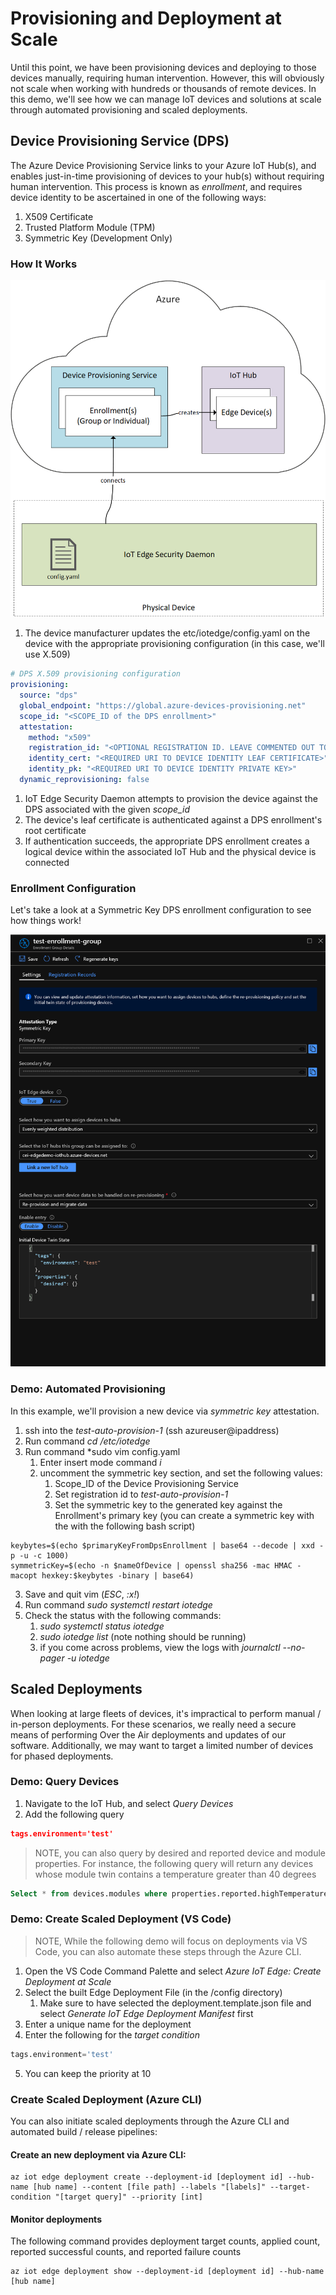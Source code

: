 # Provisioning and Deployment at Scale
Until this point, we have been provisioning devices and deploying to those devices manually, requiring human intervention.  However, this will obviously not scale when working with hundreds or thousands of remote devices.  In this demo, we'll see how we can manage IoT devices and solutions at scale through automated provisioning and scaled deployments.

## Device Provisioning Service (DPS)
The Azure Device Provisioning Service links to your Azure IoT Hub(s), and enables just-in-time provisioning of devices to your hub(s) without requiring human intervention.  This process is known as *enrollment*, and requires device identity to be ascertained in one of the following ways:

1.  X509 Certificate
2.  Trusted Platform Module (TPM)
3.  Symmetric Key (Development Only)

### How It Works
![Device Provisioning Service](images/dps.png)

1. The device manufacturer updates the etc/iotedge/config.yaml on the device with the appropriate provisioning configuration (in this case, we'll use X.509)

```yaml
# DPS X.509 provisioning configuration
provisioning:
  source: "dps"
  global_endpoint: "https://global.azure-devices-provisioning.net"
  scope_id: "<SCOPE_ID of the DPS enrollment>"
  attestation:
    method: "x509"
    registration_id: "<OPTIONAL REGISTRATION ID. LEAVE COMMENTED OUT TO REGISTER WITH CN OF identity_cert>"
    identity_cert: "<REQUIRED URI TO DEVICE IDENTITY LEAF CERTIFICATE>"
    identity_pk: "<REQUIRED URI TO DEVICE IDENTITY PRIVATE KEY>"
  dynamic_reprovisioning: false
```
1. IoT Edge Security Daemon attempts to provision the device against the DPS associated with the given *scope_id*
2. The device's leaf certificate is authenticated against a DPS enrollment's root certificate
3. If authentication succeeds, the appropriate DPS enrollment creates a logical device within the associated IoT Hub and the physical device is connected

### Enrollment Configuration
Let's take a look at a Symmetric Key DPS enrollment configuration to see how things work!

![Group Enrollment](images/enrollment.png)

### Demo: Automated Provisioning
In this example, we'll provision a new device via *symmetric key* attestation.

1. ssh into the *test-auto-provision-1* (ssh azureuser@ipaddress)
2. Run command *cd /etc/iotedge*
3. Run command *sudo vim config.yaml
   1. Enter insert mode command *i*
   2. uncomment the symmetric key section, and set the following values:
      1. Scope_ID of the Device Provisioning Service
      2. Set registration id to *test-auto-provision-1*
      3. Set the symmetric key to the generated key against the Enrollment's primary key (you can create a symmetric key with the with the following bash script)
```
keybytes=$(echo $primaryKeyFromDpsEnrollment | base64 --decode | xxd -p -u -c 1000)
symmetricKey=$(echo -n $nameOfDevice | openssl sha256 -mac HMAC -macopt hexkey:$keybytes -binary | base64)
```
   3. Save and quit vim (*ESC*, *:x!*)
4. Run command *sudo systemctl restart iotedge*
5. Check the status with the following commands:
   1. *sudo systemctl status iotedge*
   2. *sudo iotedge list* (note nothing should be running)
   3. if you come across problems, view the logs with *journalctl --no-pager -u iotedge*

## Scaled Deployments
When looking at large fleets of devices, it's impractical to perform manual / in-person deployments. For these scenarios, we really need a secure means of performing Over the Air deployments and updates of our software.  Additionally, we may want to target a limited number of devices for phased deployments.

### Demo: Query Devices
1. Navigate to the IoT Hub, and select *Query Devices*
2. Add the following query

```json
tags.environment='test'
```

> NOTE, you can also query by desired and reported device and module properties.  For instance, the following query will return any devices whose module twin contains a temperature greater than 40 degrees


```sql
Select * from devices.modules where properties.reported.highTemperature>40
```

### Demo: Create Scaled Deployment (VS Code)

> NOTE, While the following demo will focus on deployments via VS Code, you can also automate these steps through the Azure CLI.

1. Open the VS Code Command Palette and select *Azure IoT Edge: Create Deployment at Scale*
2. Select the built Edge Deployment File (in the /config directory)
   1. Make sure to have selected the deployment.template.json file and select *Generate IoT Edge Deployment Manifest* first
3. Enter a unique name for the deployment
4. Enter the following for the *target condition*

```sql
tags.environment='test'
```
5. You can keep the priority at 10

### Create Scaled Deployment (Azure CLI)
You can also initiate scaled deployments through the Azure CLI and automated build / release pipelines:

#### Create an new deployment via Azure CLI:

```
az iot edge deployment create --deployment-id [deployment id] --hub-name [hub name] --content [file path] --labels "[labels]" --target-condition "[target query]" --priority [int]
```

#### Monitor deployments
The following command provides deployment target counts, applied count, reported successful counts, and reported failure counts
```
az iot edge deployment show --deployment-id [deployment id] --hub-name [hub name]
```
